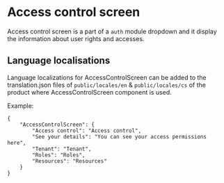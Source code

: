 # Access control screen

Access control screen is a part of a `auth` module dropdown and it display the information about user rights and accesses.

## Language localisations

Language localizations for AccessControlScreen can be added to the translation.json files of `public/locales/en` & `public/locales/cs` of the product where AccessControlScreen component is used.

Example:

```
{
	"AccessControlScreen": {
		"Access control": "Access control",
		"See your details": "You can see your access permissions here",
		"Tenant": "Tenant",
		"Roles": "Roles",
		"Resources": "Resources"
	}
}
```
